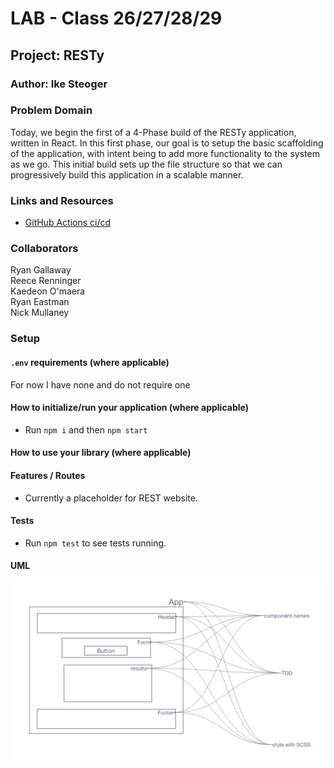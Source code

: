 # LAB - Class 26/27/28/29

## Project: RESTy

### Author: Ike Steoger

### Problem Domain  

Today, we begin the first of a 4-Phase build of the RESTy application, written in React. In this first phase, our goal is to setup the basic scaffolding of the application, with intent being to add more functionality to the system as we go. This initial build sets up the file structure so that we can progressively build this application in a scalable manner.

### Links and Resources

- [GitHub Actions ci/cd](https://github.com/ikesteoger/resty/actions)
<!-- - [back-end server url](http://xyz.com) (when applicable)
- [front-end application](http://xyz.com) (when applicable) -->

### Collaborators

Ryan Gallaway  
Reece Renninger  
Kaedeon O'maera  
Ryan Eastman  
Nick Mullaney

### Setup

#### `.env` requirements (where applicable)

For now I have none and do not require one

#### How to initialize/run your application (where applicable)

- Run `npm i` and then `npm start` 

#### How to use your library (where applicable)

#### Features / Routes

- Currently a placeholder for REST website.
<!-- - GET : `/hello` - specific route to hit -->

#### Tests

- Run `npm test` to see tests running.

#### UML

![Whiteboard](./assets/uml.png)
